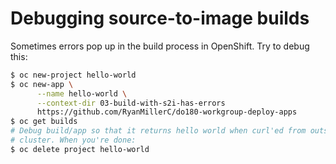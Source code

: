 # Debugging source-to-image builds

Sometimes errors pop up in the build process in OpenShift. Try to debug this:

```bash
$ oc new-project hello-world
$ oc new-app \
      --name hello-world \
      --context-dir 03-build-with-s2i-has-errors
      https://github.com/RyanMillerC/do180-workgroup-deploy-apps
$ oc get builds
# Debug build/app so that it returns hello world when curl'ed from outside the
# cluster. When you're done:
$ oc delete project hello-world
```
